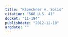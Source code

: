 ```yaml
---
title: "Kloeckner v. Solis"
citation: "568 U.S. 41"
docket: "11-184"
publishdate: "2012-12-10"
argdate: ""
---
```

